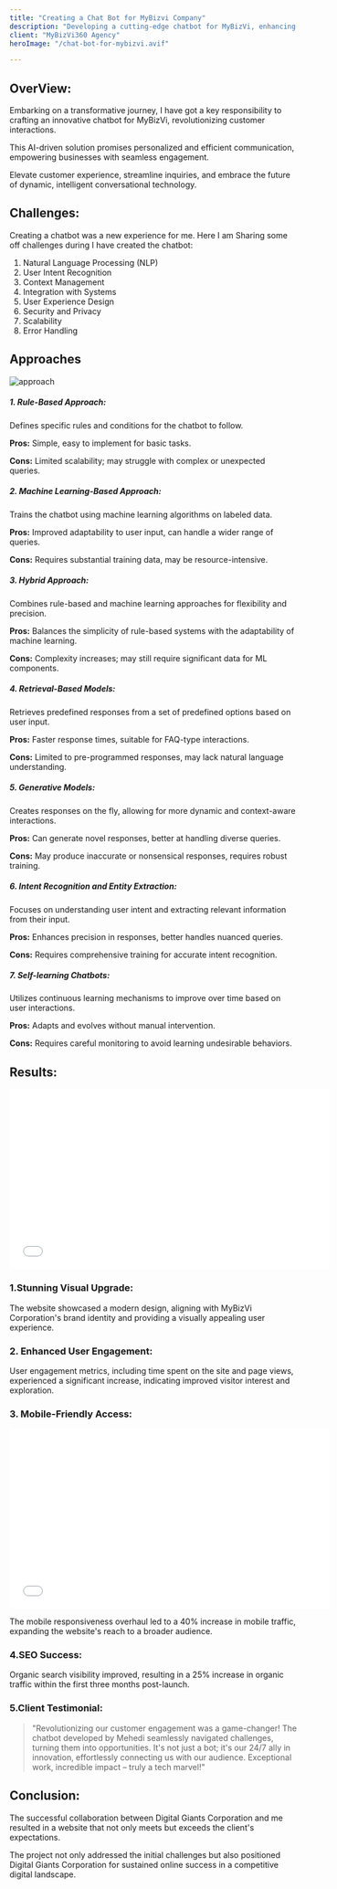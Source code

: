 ```yaml
---
title: "Creating a Chat Bot for MyBizvi Company"
description: "Developing a cutting-edge chatbot for MyBizVi, enhancing customer engagement, streamlining inquiries, and boosting efficiency.Personalized solutions, seamless interactions, and advanced AI-driven technology for optimal business communication."
client: "MyBizVi360 Agency"
heroImage: "/chat-bot-for-mybizvi.avif"

---
```


## OverView:

Embarking on a transformative journey, I have got a key responsibility to crafting an innovative chatbot for MyBizVi, revolutionizing customer interactions.

This AI-driven solution promises personalized and efficient communication, empowering businesses with seamless engagement.

Elevate customer experience, streamline inquiries, and embrace the future of dynamic, intelligent conversational technology.

## Challenges:

Creating a chatbot was a new experience for me. Here I am Sharing some off challenges during I have created the chatbot:

1. Natural Language Processing (NLP)
2. User Intent Recognition
3. Context Management
4. Integration with Systems
5. User Experience Design
6. Security and Privacy
7. Scalability
8. Error Handling

## Approaches

![approach](/approch.jpg)

##### 1. Rule-Based Approach:

Defines specific rules and conditions for the chatbot to follow.

**Pros:** Simple, easy to implement for basic tasks.

**Cons:** Limited scalability; may struggle with complex or unexpected queries.

##### 2. Machine Learning-Based Approach:

Trains the chatbot using machine learning algorithms on labeled data.

**Pros:** Improved adaptability to user input, can handle a wider range of queries.

**Cons:** Requires substantial training data, may be resource-intensive.

##### 3. Hybrid Approach:

Combines rule-based and machine learning approaches for flexibility and precision.

**Pros:** Balances the simplicity of rule-based systems with the adaptability of machine learning.

**Cons:** Complexity increases; may still require significant data for ML components.

##### 4. Retrieval-Based Models:

Retrieves predefined responses from a set of predefined options based on user input.

**Pros:** Faster response times, suitable for FAQ-type interactions.

**Cons:** Limited to pre-programmed responses, may lack natural language understanding.

##### 5. Generative Models:

Creates responses on the fly, allowing for more dynamic and context-aware interactions.

**Pros:** Can generate novel responses, better at handling diverse queries.

**Cons:** May produce inaccurate or nonsensical responses, requires robust training.

##### 6. Intent Recognition and Entity Extraction:

Focuses on understanding user intent and extracting relevant information from their input.

**Pros:** Enhances precision in responses, better handles nuanced queries.

**Cons:** Requires comprehensive training for accurate intent recognition.

##### 7. Self-learning Chatbots:

Utilizes continuous learning mechanisms to improve over time based on user interactions.

**Pros:** Adapts and evolves without manual intervention.

**Cons:** Requires careful monitoring to avoid learning undesirable behaviors.


## Results:

<iframe width="560" height="315" src="/Registration-Chatbot-by-Mehedi-Hasan.mp4" frameborder="0" allowfullscreen></iframe>

### 1.Stunning Visual Upgrade:
The website showcased a modern design, aligning with MyBizVi Corporation's brand identity and providing a visually appealing user experience.

### 2. Enhanced User Engagement:
User engagement metrics, including time spent on the site and page views, experienced a significant increase, indicating improved visitor interest and exploration.

### 3. Mobile-Friendly Access:
<iframe width="560" height="315" src="/Registration-Chatbot-by-Mehedi-Hasan (1).mp4" frameborder="0" allowfullscreen></iframe>

The mobile responsiveness overhaul led to a 40% increase in mobile traffic, expanding the website's reach to a broader audience.

### 4.SEO Success:
Organic search visibility improved, resulting in a 25% increase in organic traffic within the first three months post-launch.

### 5.Client Testimonial:
> "Revolutionizing our customer engagement was a game-changer! The chatbot developed by Mehedi seamlessly navigated challenges, turning them into opportunities. It's not just a bot; it's our 24/7 ally in innovation, effortlessly connecting us with our audience. Exceptional work, incredible impact – truly a tech marvel!"


## Conclusion:
The successful collaboration between Digital Giants Corporation and me resulted in a website that not only meets but exceeds the client's expectations.

The project not only addressed the initial challenges but also positioned Digital Giants Corporation for sustained online success in a competitive digital landscape.
